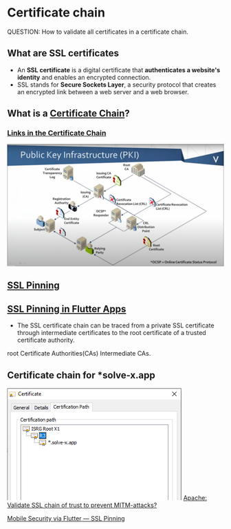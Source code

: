 
# Certificate chain
QUESTION: How to validate all certificates in a certificate chain.

## What are SSL certificates
- An **SSL certificate** is a digital certificate that **authenticates a website's identity** and enables an encrypted connection. 
- SSL stands for **Secure Sockets Layer**, a security protocol that creates an encrypted link between a web server and a web browser.

## **What is a [Certificate Chain](https://www.appviewx.com/education-center/what-is-a-certificate-chain/)?**
### [Links in the Certificate Chain](https://www.appviewx.com/education-center/links-in-the-certificate-chain/)
![Image](https://github.com/PrimozRatej/CertificateChain/blob/b66bf8ba9673d8fdf4065f0011763ad3bb0665d4/PKI%20Infrastructure.PNG)
## [SSL Pinning](https://medium.com/flawless-app-stories/ssl-pinning-254fa8ca2109)
## [SSL Pinning in Flutter Apps](https://medium.com/surfstudio/ssl-pinning-in-flutter-apps-254e01e57965)
- The SSL certificate chain can be traced from a private SSL certificate through intermediate certificates to the root certificate of a trusted certificate authority.

root Certificate Authorities(CAs)
 Intermediate CAs.
 
 ## Certificate chain for *solve-x.app
![image](https://github.com/PrimozRatej/CertificateChain/blob/afdab263149ec220c0ab2bcebca55c23de334195/Certificat_chain_in_browser.PNG)
[Apache: Validate SSL chain of trust to prevent MITM-attacks?](https://serverfault.com/questions/915563/apache-validate-ssl-chain-of-trust-to-prevent-mitm-attacks)


[Mobile Security via Flutter — SSL Pinning](https://medium.com/kbtg-life/mobile-security-via-flutter-ep-1-ssl-pinning-c57f18b711f6)
